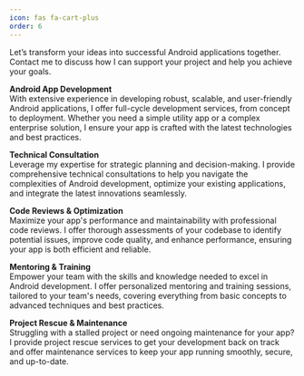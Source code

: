 ```yaml
---
icon: fas fa-cart-plus
order: 6
---
```


Let’s transform your ideas into successful Android applications together. Contact me to discuss how I can support your project and help you achieve your goals.

**Android App Development**<br>
With extensive experience in developing robust, scalable, and user-friendly Android applications, I offer full-cycle development services, from concept to deployment. Whether you need a simple utility app or a complex enterprise solution, I ensure your app is crafted with the latest technologies and best practices.

  

**Technical Consultation**<br>
Leverage my expertise for strategic planning and decision-making. I provide comprehensive technical consultations to help you navigate the complexities of Android development, optimize your existing applications, and integrate the latest innovations seamlessly.

  

**Code Reviews & Optimization**<br>
Maximize your app's performance and maintainability with professional code reviews. I offer thorough assessments of your codebase to identify potential issues, improve code quality, and enhance performance, ensuring your app is both efficient and reliable.

  

**Mentoring & Training**<br>
Empower your team with the skills and knowledge needed to excel in Android development. I offer personalized mentoring and training sessions, tailored to your team's needs, covering everything from basic concepts to advanced techniques and best practices.

  

**Project Rescue & Maintenance**<br>
Struggling with a stalled project or need ongoing maintenance for your app? I provide project rescue services to get your development back on track and offer maintenance services to keep your app running smoothly, secure, and up-to-date.